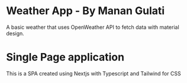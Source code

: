 # Weather App - By Manan Gulati

A basic weather that uses OpenWeather API to fetch data with material design.

# Single Page application

This is a SPA created using Nextjs with Typescript and Tailwind for CSS
